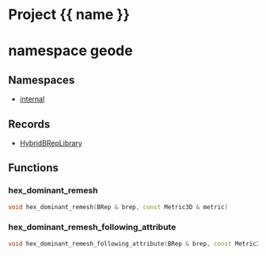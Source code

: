<script setup>
import {useRoute} from 'vitepress'
const {path} = useRoute()
const tokens = path.split('/')
const words = tokens[2].split('-');
for (let i = 0; i < words.length; i++) {
    words[i] = words[i].charAt(0).toUpperCase() + words[i].slice(1);
    words[i] = words[i].replace('geode', 'Geode')
}
const name = words.join('-');
</script>
# Project {{ name }}

# namespace geode



## Namespaces

* [internal](internal/index.md)


## Records

* [HybridBRepLibrary](HybridBRepLibrary.md)


## Functions

### hex_dominant_remesh

```cpp
void hex_dominant_remesh(BRep & brep, const Metric3D & metric)
```


### hex_dominant_remesh_following_attribute

```cpp
void hex_dominant_remesh_following_attribute(BRep & brep, const Metric3D & metric, basic_string_view attribute_name)
```




